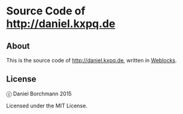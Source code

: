# Source Code of http://daniel.kxpq.de

## About

This is the source code of http://daniel.kxpq.de, written in [Weblocks](github.com/skypher/weblocks).

## License

ⓒ Daniel Borchmann 2015

Licensed under the MIT License.

